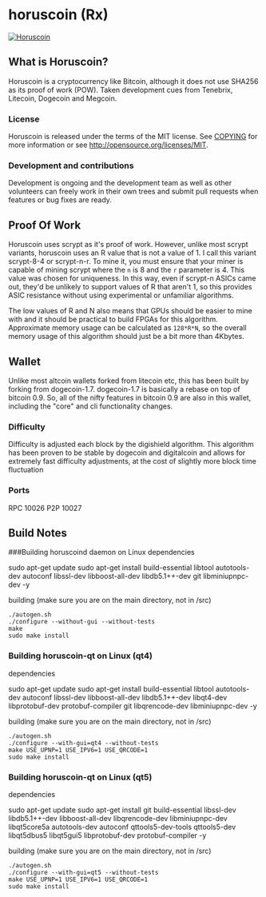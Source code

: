 horuscoin (Rx)
=========

[![Horuscoin](http://i.imgur.com/DWraPO4.png)](http://horuscoin.info)

## What is Horuscoin?
Horuscoin is a cryptocurrency like Bitcoin, although it does not use SHA256 as its proof of work (POW). Taken development cues from Tenebrix, Litecoin, Dogecoin and Megcoin.

### License
Horuscoin is released under the terms of the MIT license. See [COPYING](COPYING)
for more information or see http://opensource.org/licenses/MIT.

### Development and contributions 
Development is ongoing and the development team as well as other volunteers can freely work in their own trees and submit pull requests when features or bug fixes are ready.

## Proof Of Work
Horuscoin uses scrypt as it's proof of work. However, unlike most scrypt variants, horuscoin uses an R value that is not a value of 1. I call this variant scrypt-8-4 or scrypt-n-r. To mine it, you must ensure that your miner is capable of mining scrypt where the `n` is 8 and the `r` parameter is 4. This value was chosen for uniqueness. In this way, even if scrypt-n ASICs came out, they'd be unlikely to support values of R that aren't 1, so this provides ASIC resistance without using experimental or unfamiliar algorithms.

The low values of R and N also means that GPUs should be easier to mine with and it should be practical to build FPGAs for this algorithm. Approximate memory usage can be calculated as `128*R*N`, so the overall memory usage of this algorithm should just be a bit more than 4Kbytes. 

## Wallet
Unlike most altcoin wallets forked from litecoin etc, this has been built by forking from dogecoin-1.7. dogecoin-1.7 is basically a rebase on top of bitcoin 0.9. So, all of the nifty features in bitcoin 0.9 are also in this wallet, including the "core" and cli functionality changes.

### Difficulty
Difficulty is adjusted each block by the digishield algorithm. This algorithm has been proven to be stable by dogecoin and digitalcoin and allows for extremely fast difficulty adjustments, at the cost of slightly more block time fluctuation

### Ports
RPC 10026
P2P 10027

## Build Notes

###Building horuscoind daemon on Linux
dependencies

  sudo apt-get update
  sudo apt-get install build-essential libtool autotools-dev autoconf libssl-dev  libboost-all-dev libdb5.1++-dev git libminiupnpc-dev -y

building (make sure you are on the main directory, not in /src)

    ./autogen.sh
    ./configure --without-gui --without-tests
    make
    sudo make install

### Building horuscoin-qt on Linux (qt4)
dependencies

sudo apt-get update
sudo apt-get install build-essential libtool autotools-dev autoconf libssl-dev  libboost-all-dev libdb5.1++-dev libqt4-dev libprotobuf-dev protobuf-compiler git libqrencode-dev libminiupnpc-dev -y

building (make sure you are on the main directory, not in /src)

    ./autogen.sh
    ./configure --with-gui=qt4 --without-tests
    make USE_UPNP=1 USE_IPV6=1 USE_QRCODE=1
    sudo make install

### Building horuscoin-qt on Linux (qt5)
dependencies
  
  sudo apt-get update
  sudo apt-get install git build-essential libssl-dev libdb5.1++-dev  libboost-all-dev libqrencode-dev libminiupnpc-dev libqt5core5a  autotools-dev autoconf qttools5-dev-tools qttools5-dev  libqt5dbus5  libqt5gui5 libprotobuf-dev protobuf-compiler -y

building (make sure you are on the main directory, not in /src)

    ./autogen.sh
    ./configure --with-gui=qt5 --without-tests
    make USE_UPNP=1 USE_IPV6=1 USE_QRCODE=1
    sudo make install
